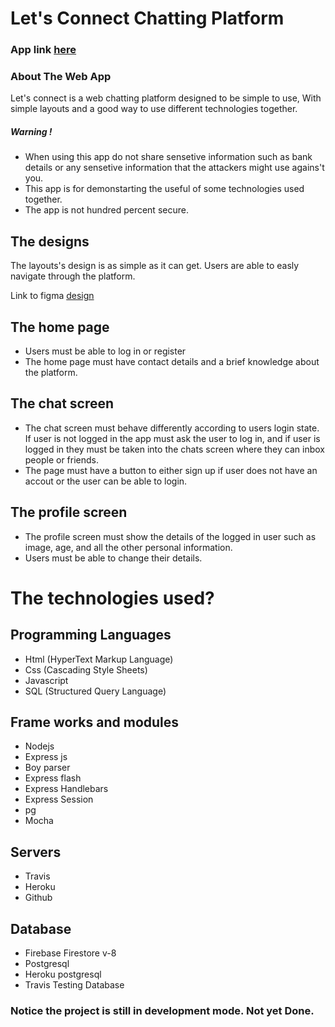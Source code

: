 # Let's Connect Chatting Platform

### App link <a href="">here</a> 

### About The Web App

Let's connect is a web chatting platform designed to be simple to use, With simple layouts and a good way to use different technologies together.

##### Warning !
- When using this app do not share sensetive information such as bank details or any sensetive information that the attackers might use agains't you.
- This app is for demonstarting the useful of some technologies used together.
- The app is not hundred percent secure.

## The designs
The layouts's design is as simple as it can get. Users are able to easly navigate through the platform.

Link to figma <a href=""> design </a>

## The home page
- Users must be able to log in or register
- The home page must have contact details and a brief knowledge about the platform.

## The chat screen
- The chat screen must behave differently according to users login state. If user is not logged in the app must ask the user to log in, and if user is logged in they must be taken into the chats screen where they can inbox people or friends.
- The page must have a button to either sign up if user does not have an accout or the user can be able to login.

## The profile screen
- The profile screen must show the details of the logged in user such as image, age, and all the other personal information.
- Users must be able to change their details.


# The technologies used?

## Programming Languages
- Html (HyperText Markup Language)
- Css (Cascading Style Sheets)
- Javascript
- SQL (Structured Query Language)

## Frame works and modules
- Nodejs
- Express js
- Boy parser
- Express flash
- Express Handlebars
- Express Session
- pg
- Mocha

## Servers
- Travis
- Heroku
- Github

## Database
- Firebase Firestore v-8
- Postgresql
- Heroku postgresql
- Travis Testing Database


### Notice the project is still in development mode. Not yet Done.



